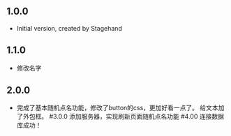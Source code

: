 ## 1.0.0

- Initial version, created by Stagehand
## 1.1.0

- 修改名字
## 2.0.0
- 完成了基本随机点名功能，修改了button的css，更加好看一点了。
给文本加了外包框。
#3.0.0
添加服务器，实现刷新页面随机点名功能
#4.00
连接数据库成功！
